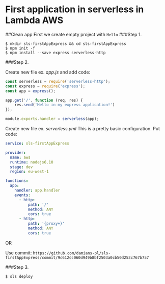# First application in serverless in Lambda AWS

##Clean app
First we create empty project with `Hello`
###Step 1.

```
$ mkdir sls-firstAppExpress && cd sls-firstAppExpress
$ npm init -f
$ npm install --save express serverless-http
```

###Step 2.

Create new file ex. _app.js_ and add code:
```js
const serverless = require('serverless-http');
const express = require('express');
const app = express();

app.get('/', function (req, res) {
    res.send('Hello in my express application!')
});

module.exports.handler = serverless(app);
```
Create new file ex. _serverless.yml_ This is a pretty basic configuration. Put code:
```yaml
service: sls-firstAppExpress

provider:
  name: aws
  runtime: nodejs6.10
  stage: dev
  region: eu-west-1

functions:
  app:
    handler: app.handler
    events:
      - http:
          path: '/'
          method: ANY
          cors: true
      - http:
          path: '{proxy+}'
          method: ANY
          cors: true
```
OR

Use commit: 
`https://github.com/damians-pl/sls-firstAppExpress/commit/9c612cc060d949b8bf2503a0cb50d253c767b757`

###Step 3.

```
$ sls deploy
```